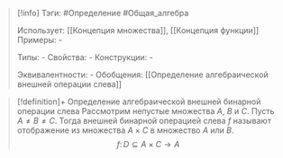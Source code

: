 > [!info]
> Тэги: #Определение #Общая_алгебра 
> 
> Использует: [[Концепция множества]], [[Концепция функции]]
> Примеры: *-*
> 
> Типы: *-*
> Свойства: *-*
> Конструкции: *-*
> 
> Эквивалентности: *-*
> Обобщения: [[Определение aлгебраической внешней операции слева]]

> [!definition]+ Определение aлгебраической внешней бинарной операции слева
> Рассмотрим непустые множества $A$, $B$ и $C$. Пусть $A \not = В \not = C$. Тогда внешней бинарной операцией слева $f$ называют отображение из множества $A\times C$ в множество $A$ или $B$.
> $$f\colon D\subseteq A\times C \to A$$